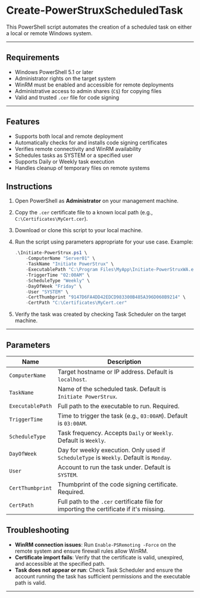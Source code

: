 # Create-PowerStruxScheduledTask
This PowerShell script automates the creation of a scheduled task on either a local or remote Windows system.

---

## Requirements

- Windows PowerShell 5.1 or later
- Administrator rights on the target system
- WinRM must be enabled and accessible for remote deployments
- Administrative access to admin shares (`C$`) for copying files
- Valid and trusted `.cer` file for code signing

---

## Features

- Supports both local and remote deployment
- Automatically checks for and installs code signing certificates
- Verifies remote connectivity and WinRM availability
- Schedules tasks as SYSTEM or a specified user
- Supports Daily or Weekly task execution
- Handles cleanup of temporary files on remote systems

## Instructions

1. Open PowerShell as **Administrator** on your management machine.
2. Copy the `.cer` certificate file to a known local path (e.g., `C:\Certificates\MyCert.cer`).
3. Download or clone this script to your local machine.
4. Run the script using parameters appropriate for your use case. Example:

   ```powershell
   .\Initiate-PowerStrux.ps1 \
       -ComputerName "Server01" \
       -TaskName "Initiate PowerStrux" \
       -ExecutablePath "C:\Program Files\MyApp\Initiate-PowerStruxWA.exe" \
       -TriggerTime "02:00AM" \
       -ScheduleType "Weekly" \
       -DayOfWeek "Friday" \
       -User "SYSTEM" \
       -CertThumbprint "9147D6FA4DD42EDCD983300B485A396D060B9214" \
       -CertPath "C:\Certificates\MyCert.cer"
   ```

6. Verify the task was created by checking Task Scheduler on the target machine.

---

## Parameters

| Name             | Description |
|------------------|-------------|
| `ComputerName`    | Target hostname or IP address. Default is `localhost`. |
| `TaskName`        | Name of the scheduled task. Default is `Initiate PowerStrux`. |
| `ExecutablePath`  | Full path to the executable to run. Required. |
| `TriggerTime`     | Time to trigger the task (e.g., `03:00AM`). Default is `03:00AM`. |
| `ScheduleType`    | Task frequency. Accepts `Daily` or `Weekly`. Default is `Weekly`. |
| `DayOfWeek`       | Day for weekly execution. Only used if `ScheduleType` is `Weekly`. Default is `Monday`. |
| `User`            | Account to run the task under. Default is `SYSTEM`. |
| `CertThumbprint`  | Thumbprint of the code signing certificate. Required. |
| `CertPath`        | Full path to the `.cer` certificate file for importing the certificate if it's missing. |

## Troubleshooting

- **WinRM connection issues**: Run `Enable-PSRemoting -Force` on the remote system and ensure firewall rules allow WinRM.
- **Certificate import fails**: Verify that the certificate is valid, unexpired, and accessible at the specified path.
- **Task does not appear or run**: Check Task Scheduler and ensure the account running the task has sufficient permissions and the executable path is valid.

---
